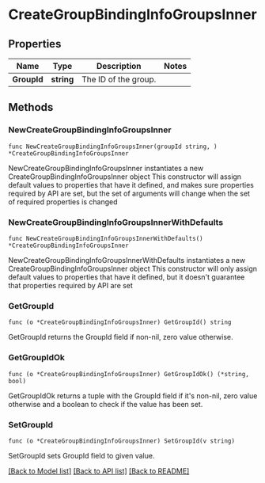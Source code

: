 # CreateGroupBindingInfoGroupsInner

## Properties

Name | Type | Description | Notes
------------ | ------------- | ------------- | -------------
**GroupId** | **string** | The ID of the group. | 

## Methods

### NewCreateGroupBindingInfoGroupsInner

`func NewCreateGroupBindingInfoGroupsInner(groupId string, ) *CreateGroupBindingInfoGroupsInner`

NewCreateGroupBindingInfoGroupsInner instantiates a new CreateGroupBindingInfoGroupsInner object
This constructor will assign default values to properties that have it defined,
and makes sure properties required by API are set, but the set of arguments
will change when the set of required properties is changed

### NewCreateGroupBindingInfoGroupsInnerWithDefaults

`func NewCreateGroupBindingInfoGroupsInnerWithDefaults() *CreateGroupBindingInfoGroupsInner`

NewCreateGroupBindingInfoGroupsInnerWithDefaults instantiates a new CreateGroupBindingInfoGroupsInner object
This constructor will only assign default values to properties that have it defined,
but it doesn't guarantee that properties required by API are set

### GetGroupId

`func (o *CreateGroupBindingInfoGroupsInner) GetGroupId() string`

GetGroupId returns the GroupId field if non-nil, zero value otherwise.

### GetGroupIdOk

`func (o *CreateGroupBindingInfoGroupsInner) GetGroupIdOk() (*string, bool)`

GetGroupIdOk returns a tuple with the GroupId field if it's non-nil, zero value otherwise
and a boolean to check if the value has been set.

### SetGroupId

`func (o *CreateGroupBindingInfoGroupsInner) SetGroupId(v string)`

SetGroupId sets GroupId field to given value.



[[Back to Model list]](../README.md#documentation-for-models) [[Back to API list]](../README.md#documentation-for-api-endpoints) [[Back to README]](../README.md)


